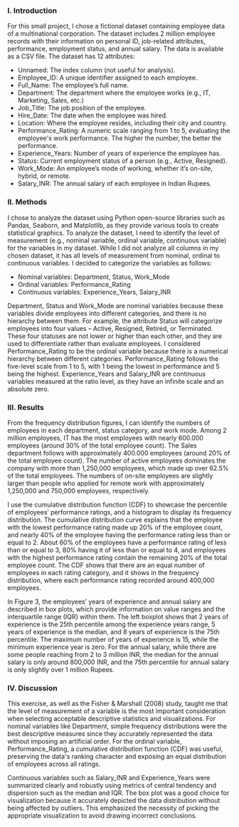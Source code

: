 ### I. Introduction
For this small project, I chose a fictional dataset containing employee data of a multinational corporation. The dataset includes 2 million employee records with their information on personal ID, job-related attributes, performance, employment status, and annual salary. The data is available as a CSV file. The dataset has 12 attributes:
- Unnamed: The index column (not useful for analysis).
- Employee_ID: A unique identifier assigned to each employee.
- Full_Name: The employee’s full name.
- Department: The department where the employee works (e.g., IT, Marketing, Sales, etc.)
- Job_Title: The job position of the employee.
- Hire_Date: The date when the employee was hired.
- Location: Where the employee resides, including their city and country.
- Performance_Rating: A numeric scale ranging from 1 to 5, evaluating the employee's work performance. The higher the number, the better the performance.
- Experience_Years: Number of years of experience the employee has.
- Status: Current employment status of a person (e.g., Active, Resigned).
- Work_Mode: An employee’s mode of working, whether it’s on-site, hybrid, or remote.
- Salary_INR: The annual salary of each employee in Indian Rupees.

  
### II. Methods
I chose to analyze the dataset using Python open-source libraries such as Pandas, Seaborn, and Matplotlib, as they provide various tools to create statistical graphics. To analyze the dataset, I need to identify the level of measurement (e.g., nominal variable, ordinal variable, continuous variable) for the variables in my dataset. While I did not analyze all columns in my chosen dataset, it has all levels of measurement from nominal, ordinal to continuous variables. I decided to categorize the variables as follows:
- Nominal variables: Department, Status, Work_Mode
- Ordinal variables: Performance_Rating
- Continuous variables: Experience_Years, Salary_INR
  
Department, Status and Work_Mode are nominal variables because these variables divide employees into different categories, and there is no hierarchy between them. For example, the attribute Status will categorize employees into four values – Active, Resigned, Retired, or Terminated. These four statuses are not lower or higher than each other, and they are used to differentiate rather than evaluate employees. I considered Performance_Rating to be the ordinal variable because there is a numerical hierarchy between different categories. Performance_Rating follows the five-level scale from 1 to 5, with 1 being the lowest in performance and 5 being the highest. Experience_Years and Salary_INR are continuous variables measured at the ratio level, as they have an infinite scale and an absolute zero.


### III. Results
From the frequency distribution figures, I can identify the numbers of employees in each department, status category, and work mode. Among 2 million employees, IT has the most employees with nearly 600.000 employees (around 30% of the total employee count). The Sales department follows with approximately 400.000 employees (around 20% of the total employee count). The number of active employees dominates the company with more than 1,250,000 employees, which made up over 62.5% of the total employees. The numbers of on-site employees are slightly larger than people who applied for remote work with approximately 1,250,000 and 750,000 employees, respectively.

I use the cumulative distribution function (CDF) to showcase the percentile of employees’ performance ratings, and a histogram to display its frequency distribution. The cumulative distribution curve explains that the employee with the lowest performance rating made up 20% of the employee count, and nearly 40% of the employee having the performance rating less than or equal to 2. About 60% of the employees have a performance rating of less than or equal to 3, 80% having it of less than or equal to 4, and employees with the highest performance rating contain the remaining 20% of the total employee count. The CDF shows that there are an equal number of employees in each rating category, and it shows in the frequency distribution, where each performance rating recorded around 400,000 employees.

In Figure 3, the employees’ years of experience and annual salary are described in box plots, which provide information on value ranges and the interquartile range (IQR) within them. The left boxplot shows that 2 years of experience is the 25th percentile among the experience years range, 5 years of experience is the median, and 8 years of experience is the 75th percentile. The maximum number of years of experience is 15, while the minimum experience year is zero. For the annual salary, while there are some people reaching from 2 to 3 million INR, the median for the annual salary is only around 800,000 INR, and the 75th percentile for annual salary is only slightly over 1 million Rupees.


### IV. Discussion
This exercise, as well as the Fisher & Marshall (2008) study, taught me that the level of measurement of a variable is the most important consideration when selecting acceptable descriptive statistics and visualizations. For nominal variables like Department, simple frequency distributions were the best descriptive measures since they accurately represented the data without imposing an artificial order. For the ordinal variable, Performance_Rating, a cumulative distribution function (CDF) was useful, preserving the data's ranking character and exposing an equal distribution of employees across all ratings.

Continuous variables such as Salary_INR and Experience_Years were summarized clearly and robustly using metrics of central tendency and dispersion such as the median and IQR. The box plot was a good choice for visualization because it accurately depicted the data distribution without being affected by outliers. This emphasized the necessity of picking the appropriate visualization to avoid drawing incorrect conclusions.
